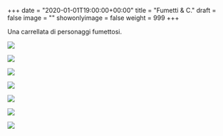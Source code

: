 +++
date = "2020-01-01T19:00:00+00:00"
title = "Fumetti & C."
draft = false
image = ""
showonlyimage = false
weight = 999
+++

Una carrellata di personaggi fumettosi.
<!--more-->

![](/img/fumetti/personaggio1.jpg)

![](/img/fumetti/personaggio2.jpg)

![](/img/fumetti/personaggio3.jpg)

![](/img/fumetti/personaggio4.jpg)

![](/img/fumetti/veterinario.jpg)

![](/img/fumetti/kiss.jpg)

![](/img/fumetti/frank.jpg)
